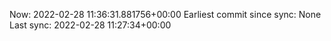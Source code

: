 Now: 2022-02-28 11:36:31.881756+00:00 Earliest commit since sync: None Last sync: 2022-02-28 11:27:34+00:00
